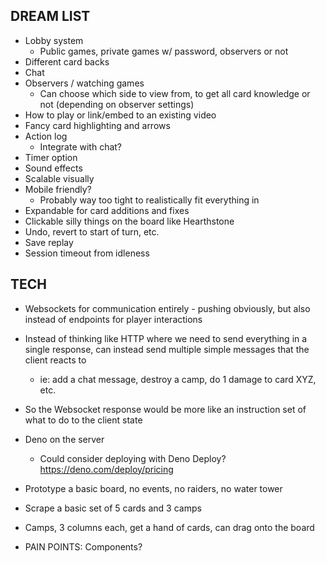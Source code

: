 ## DREAM LIST

- Lobby system
  - Public games, private games w/ password, observers or not
- Different card backs
- Chat
- Observers / watching games
  - Can choose which side to view from, to get all card knowledge or not (depending on observer settings)
- How to play or link/embed to an existing video
- Fancy card highlighting and arrows
- Action log
  - Integrate with chat?
- Timer option
- Sound effects
- Scalable visually
- Mobile friendly?
  - Probably way too tight to realistically fit everything in
- Expandable for card additions and fixes
- Clickable silly things on the board like Hearthstone
- Undo, revert to start of turn, etc.
- Save replay
- Session timeout from idleness

## TECH

- Websockets for communication entirely - pushing obviously, but also instead of endpoints for player interactions
- Instead of thinking like HTTP where we need to send everything in a single response, can instead send multiple simple
  messages that the client reacts to
  - ie: add a chat message, destroy a camp, do 1 damage to card XYZ, etc.
- So the Websocket response would be more like an instruction set of what to do to the client state

- Deno on the server
  - Could consider deploying with Deno Deploy? https://deno.com/deploy/pricing

- Prototype a basic board, no events, no raiders, no water tower
- Scrape a basic set of 5 cards and 3 camps
- Camps, 3 columns each, get a hand of cards, can drag onto the board
- PAIN POINTS: Components?
